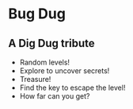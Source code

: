 # Bug Dug

## A Dig Dug tribute

-   Random levels!
-   Explore to uncover secrets!
-   Treasure!
-   Find the key to escape the level!
-   How far can you get?
